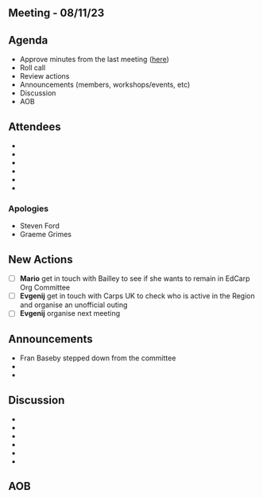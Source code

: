 ## Meeting - 08/11/23

## Agenda
* Approve minutes from the last meeting ([here](https://github.com/edcarp/organising-committee/blob/main/minutes/2023/2023_09_01_EdCarp_Organising_Committee.md))
* Roll call
* Review actions
* Announcements (members, workshops/events, etc)
* Discussion
* AOB

## Attendees
* 
* 
* 
* 
*
* 
  
### Apologies
* Steven Ford
* Graeme Grimes

## New Actions
- [ ] **Mario** get in touch with Bailley to see if she wants to remain in EdCarp Org Committee
- [ ] **Evgenij** get in touch with Carps UK to check who is active in the Region and organise an unofficial outing
- [ ] **Evgenij** organise next meeting 

## Announcements
* Fran Baseby stepped down from the committee
* 
* 

## Discussion
* 
* 
* 
* 
* 
* 
  
## AOB

